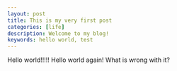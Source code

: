 ```yaml
---
layout: post
title: This is my very first post
categories: [life]
description: Welcome to my blog!
keywords: hello world, test
---
```



Hello world!!!!!
Hello world again!
What is wrong with it?

